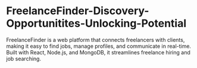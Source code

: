 # FreelanceFinder-Discovery-Opportunitites-Unlocking-Potential
FreelanceFinder is a web platform that connects freelancers with clients, making it easy to find jobs, manage profiles, and communicate in real-time. Built with React, Node.js, and MongoDB, it streamlines freelance hiring and job searching.

